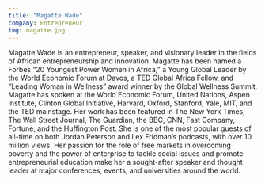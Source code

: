```yaml
---
title: "Magatte Wade"
company: Entrepreneur
img: magatte.jpg
---
```


Magatte Wade is an entrepreneur, speaker, and visionary leader in the fields of African entrepreneurship and innovation. Magatte has been named a Forbes “20 Youngest Power Women in Africa,” a Young Global Leader by the World Economic Forum at Davos, a TED Global Africa Fellow, and “Leading Woman in Wellness” award winner by the Global Wellness Summit. Magatte has spoken at the World Economic Forum, United Nations, Aspen Institute, Clinton Global Initiative, Harvard, Oxford, Stanford, Yale, MIT, and the TED mainstage. Her work has been featured in The New York Times, The Wall Street Journal, The Guardian, the BBC, CNN, Fast Company, Fortune, and the Huffington Post. She is one of the most popular guests of all-time on both Jordan Peterson and Lex Fridman’s podcasts, with over 10 million views. Her passion for the role of free markets in overcoming poverty and the power of enterprise to tackle social issues and promote entrepreneurial education make her a sought-after speaker and thought leader at major conferences, events, and universities around the world.